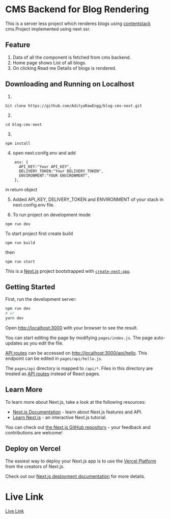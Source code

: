 # CMS Backend for Blog Rendering

This is a server less project which renderes blogs using [contentstack](https://www.contentstack.com/) cms.Project implemented using next ssr.

## Feature

1. Data of all the component is fetched from cms backend.
2. Home page shows List of all blogs.
3. On clicking Read me Details of blogs is rendered.

## Downloading and Running on Localhost

1.

```
Git clone https://github.com/AdityaRawEngg/blog-cms-next.git
```

2.

```
cd blog-cms-next
```

3.

```
npm install
```

4. open next.conifg.env and add

```
    env: {
      API_KEY:"Your API_KEY",
      DELIVERY_TOKEN:"Your DELIVERY_TOKEN",
      ENVIRONMENT:"YOUR ENVIRONMENT",
    },

```

in return object

5. Added API_KEY, DELIVERY_TOKEN and ENVIRONMENT of your stack in next.config.env file.

6. To run project on development mode

```
npm run dev
```

To start project first create build

```
npm run build
```

then

```
npm run start
```

This is a [Next.js](https://nextjs.org/) project bootstrapped with [`create-next-app`](https://github.com/vercel/next.js/tree/canary/packages/create-next-app).

## Getting Started

First, run the development server:

```bash
npm run dev
# or
yarn dev
```

Open [http://localhost:3000](http://localhost:3000) with your browser to see the result.

You can start editing the page by modifying `pages/index.js`. The page auto-updates as you edit the file.

[API routes](https://nextjs.org/docs/api-routes/introduction) can be accessed on [http://localhost:3000/api/hello](http://localhost:3000/api/hello). This endpoint can be edited in `pages/api/hello.js`.

The `pages/api` directory is mapped to `/api/*`. Files in this directory are treated as [API routes](https://nextjs.org/docs/api-routes/introduction) instead of React pages.

## Learn More

To learn more about Next.js, take a look at the following resources:

- [Next.js Documentation](https://nextjs.org/docs) - learn about Next.js features and API.
- [Learn Next.js](https://nextjs.org/learn) - an interactive Next.js tutorial.

You can check out [the Next.js GitHub repository](https://github.com/vercel/next.js/) - your feedback and contributions are welcome!

## Deploy on Vercel

The easiest way to deploy your Next.js app is to use the [Vercel Platform](https://vercel.com/import?utm_medium=default-template&filter=next.js&utm_source=create-next-app&utm_campaign=create-next-app-readme) from the creators of Next.js.

Check out our [Next.js deployment documentation](https://nextjs.org/docs/deployment) for more details.

# Live Link

[Live Link](https://blog-cms-next.vercel.app/)
